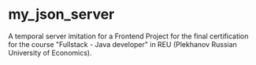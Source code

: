 # my_json_server
A temporal server imitation for a Frontend Project for the final certification for the course "Fullstack - Java developer" in REU (Plekhanov Russian University of Economics). 
